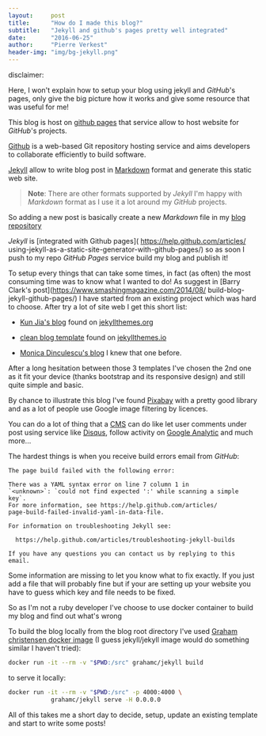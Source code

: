 ```yaml
---
layout:     post
title:      "How do I made this blog?"
subtitle:   "Jekyll and github's pages pretty well integrated"
date:       "2016-06-25"
author:     "Pierre Verkest"
header-img: "img/bg-jekyll.png"
---
```


disclaimer:

Here, I won't explain how to setup your blog using jekyll and *GitHub*'s
pages, only give the big picture how it works and give some resource
that was useful for me!

This blog is host on [github pages](https://pages.github.com) that
service allow to host website for *GitHub*'s projects.

[Github](https://github.com) is a web-based Git repository hosting
service and aims developers to collaborate efficiently to build
software.

[Jekyll](https://jekyllrb.com/) allow to write blog post in
[Markdown](https://daringfireball.net/projects/markdown/) format
and generate this static web site.

> **Note**: There are other formats supported by *Jekyll* I'm happy with
> *Markdown* format as I use it a lot around my *GitHub* projects.

So adding a new post is basically create a new *Markdown* file in my
[blog repository](
https://github.com/petrus-v/petrus-v.github.io/tree/master/_posts)

*Jekyll* is [integrated with Github pages](
https://help.github.com/articles/
using-jekyll-as-a-static-site-generator-with-github-pages/) so as soon
I push to my repo *GitHub Pages* service build my blog and publish it!

To setup every things that can take some times, in fact (as often) the
most consuming time was to know what I wanted to do! As suggest in
[Barry Clark's post](https://www.smashingmagazine.com/2014/08/
build-blog-jekyll-github-pages/) I have started from an existing project
which was hard to choose. After try a lot of site web I get this
short list:

* [Kun Jia's blog](http://www.jack003.com) found on [jekyllthemes.org](
  http://jekyllthemes.org/)

* [clean blog template](
  http://blackrockdigital.github.io/startbootstrap-clean-blog-jekyll/)
  found on [jekyllthemes.io](https://jekyllthemes.io)

* [Monica Dinculescu's blog](http://meowni.ca) I knew that one before.

After a long hesitation between those 3 templates I've chosen the 2nd
one as it fit your device (thanks bootstrap and its responsive design)
and still quite simple and basic.

By chance to illustrate this blog I've found [Pixabay](
https://pixabay.com) with a pretty good library and as a lot of people
use Google image filtering by licences.

You can do a lot of thing that a [CMS](
https://en.wikipedia.org/wiki/Content_management_system) can do like
let user comments under post using service like [Disqus](
https://disqus.com/), follow activity on [Google Analytic](
https://www.google.com/intl/fr_fr/analytics/) and much more...

The hardest things is when you receive build errors email from *GitHub*:

```
The page build failed with the following error:

There was a YAML syntax error on line 7 column 1 in
`<unknown>`: `could not find expected ':' while scanning a simple key`.
For more information, see https://help.github.com/articles/
page-build-failed-invalid-yaml-in-data-file.

For information on troubleshooting Jekyll see:

  https://help.github.com/articles/troubleshooting-jekyll-builds

If you have any questions you can contact us by replying to this email.
```

Some information are missing to let you know what to fix exactly. If you
just add a file that will probably fine but if your are setting up your
website you have to guess which key and file needs to be fixed.

So as I'm not a ruby developer I've choose to use docker container
to build my blog and find out what's wrong

To build the blog locally from the blog root directory I've used
[Graham christensen docker image](
https://github.com/grahamc/docker-jekyll) (I guess jekyll/jekyll image
would do something similar I haven't tried):

```bash
docker run -it --rm -v "$PWD:/src" grahamc/jekyll build
```

to serve it locally:

```bash
docker run -it --rm -v "$PWD:/src" -p 4000:4000 \
            grahamc/jekyll serve -H 0.0.0.0
```

All of this takes me a short day to decide, setup, update an existing
template and start to write some posts!
